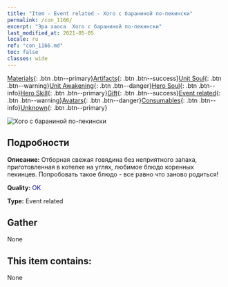 ```yaml
---
title: "Item - Event related - Хого с бараниной по-пекински"
permalink: /con_1166/
excerpt: "Эра хаоса  Хого с бараниной по-пекински"
last_modified_at: 2021-05-05
locale: ru
ref: "con_1166.md"
toc: false
classes: wide
---
```

 [Materials](/ItemsRU/){: .btn .btn--primary}[Artifacts](/ItemsRU/Artifacts/){: .btn .btn--success}[Unit Soul](/ItemsRU/UnitSoul/){: .btn .btn--warning}[Unit Awakening](/ItemsRU/UnitAwakening/){: .btn .btn--danger}[Hero Soul](/ItemsRU/HeroSoul/){: .btn .btn--info}[Hero Skill](/ItemsRU/HeroSkill/){: .btn .btn--primary}[Gift](/ItemsRU/Gift/){: .btn .btn--success}[Event related](/ItemsRU/Events/){: .btn .btn--warning}[Avatars](/ItemsRU/Avatars/){: .btn .btn--danger}[Consumables](/ItemsRU/Consumables/){: .btn .btn--info}[Unknown](/ItemsRU/Unknown/){: .btn .btn--primary}

 ![Хого с бараниной по-пекински](/images/t/i_81511111.png)

## Подробности
 **Описание:** Отборная свежая говядина без неприятного запаха, приготовленная в котелке на углях, любимое блюдо коренных пекинцев. Попробовать такое блюдо - все равно что заново родиться!

 **Quality:** <span style="color: #0000CD">OK</span>

 **Type:** Event related

## Gather

  None

## This item contains:

  None


